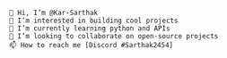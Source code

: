 
    👋 Hi, I’m @Kar-Sarthak
    👀 I’m interested in building cool projects
    🌱 I’m currently learning python and APIs
    💞️ I’m looking to collaborate on open-source projects
    📫 How to reach me [Discord #Sarthak2454]

